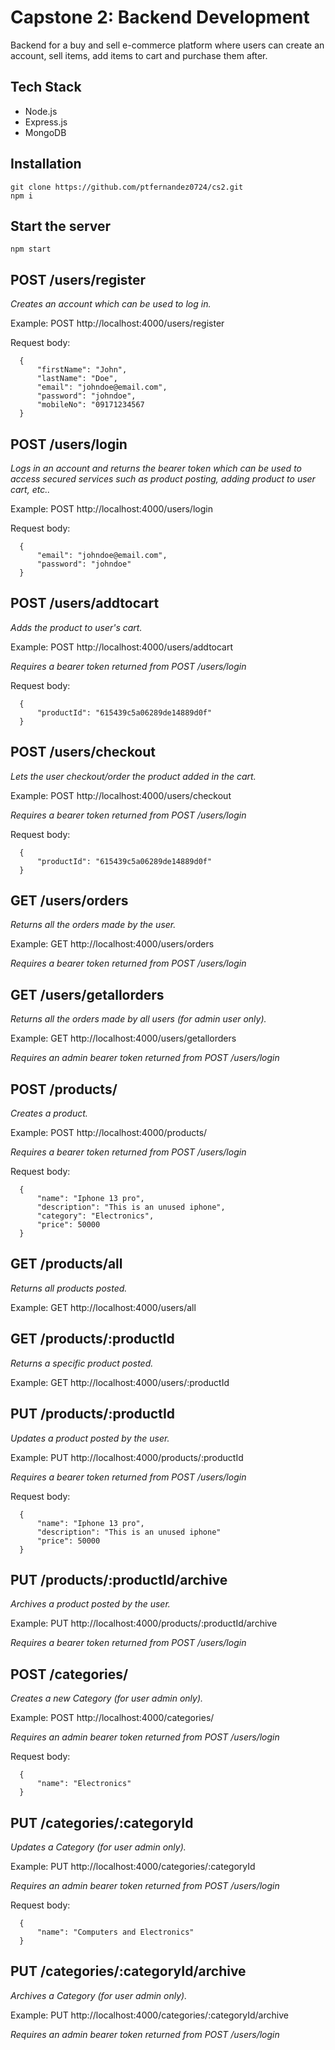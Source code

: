 # Capstone 2: Backend Development
Backend for a buy and sell e-commerce platform where users can create an account, sell items, add items to cart and purchase them after.

## Tech Stack
- Node.js
- Express.js
- MongoDB

## Installation
```
git clone https://github.com/ptfernandez0724/cs2.git
npm i
```


## Start the server
```
npm start
```





## POST /users/register

_Creates an account which can be used to log in._

Example: POST  http://localhost:4000/users/register

Request body:
    
      {          
          "firstName": "John",
          "lastName": "Doe",
          "email": "johndoe@email.com",
          "password": "johndoe",
          "mobileNo": "09171234567  
      }
    
    
## POST /users/login

_Logs in an account and returns the bearer token which can be used to access secured services such as product posting, adding product to user cart, etc.._

Example: POST  http://localhost:4000/users/login

Request body:

      {
          "email": "johndoe@email.com",
          "password": "johndoe"  
      }
    
## POST /users/addtocart

_Adds the product to user's cart._

Example: POST  http://localhost:4000/users/addtocart

_Requires a bearer token returned from POST /users/login_

Request body:

      {
          "productId": "615439c5a06289de14889d0f" 
      }

## POST /users/checkout

_Lets the user checkout/order the product added in the cart._

Example: POST  http://localhost:4000/users/checkout

_Requires a bearer token returned from POST /users/login_

Request body:

      {
          "productId": "615439c5a06289de14889d0f" 
      }

        
## GET /users/orders

_Returns all the orders made by the user._

Example: GET  http://localhost:4000/users/orders

_Requires a bearer token returned from POST /users/login_


## GET /users/getallorders

_Returns all the orders made by all users (for admin user only)._

Example: GET  http://localhost:4000/users/getallorders

_Requires an admin bearer token returned from POST /users/login_



## POST /products/

_Creates a product._

Example: POST  http://localhost:4000/products/

_Requires a bearer token returned from POST /users/login_

Request body:

      {
          "name": "Iphone 13 pro",
          "description": "This is an unused iphone",
          "category": "Electronics",
          "price": 50000    
      }

## GET /products/all

_Returns all products posted._

Example: GET  http://localhost:4000/users/all

## GET /products/:productId

_Returns a specific product posted._

Example: GET  http://localhost:4000/users/:productId

## PUT /products/:productId

_Updates a product posted by the user._

Example: PUT  http://localhost:4000/products/:productId

_Requires a bearer token returned from POST /users/login_

Request body:

      {
          "name": "Iphone 13 pro",
          "description": "This is an unused iphone"
          "price": 50000    
      }

## PUT /products/:productId/archive

_Archives a product posted by the user._

Example: PUT  http://localhost:4000/products/:productId/archive

_Requires a bearer token returned from POST /users/login_


## POST /categories/

_Creates a new Category (for user admin only)._

Example: POST  http://localhost:4000/categories/

_Requires an admin bearer token returned from POST /users/login_

Request body:

      {
          "name": "Electronics"  
      }
  
## PUT /categories/:categoryId

_Updates a Category (for user admin only)._

Example: PUT  http://localhost:4000/categories/:categoryId

_Requires an admin bearer token returned from POST /users/login_

Request body:

      {
          "name": "Computers and Electronics" 
      }
    
## PUT /categories/:categoryId/archive

_Archives a Category (for user admin only)._

Example: PUT  http://localhost:4000/categories/:categoryId/archive

_Requires an admin bearer token returned from POST /users/login_

    
